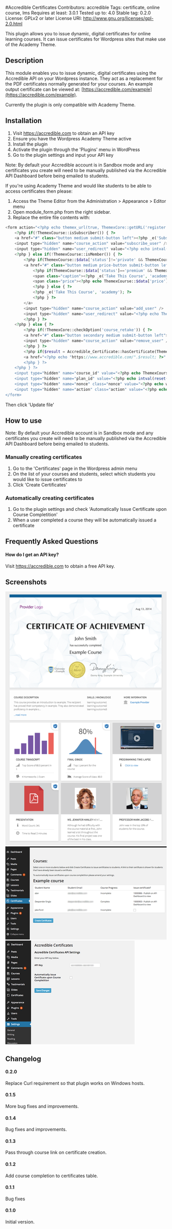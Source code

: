 #Accredible Certificates
Contributors: accredible 
Tags: certificate, online course, lms 
Requires at least: 3.0.1 
Tested up to: 4.0 
Stable tag: 0.2.0
License: GPLv2 or later 
License URI: http://www.gnu.org/licenses/gpl-2.0.html 

This plugin allows you to issue dynamic, digital certificates for online learning courses. It can issue certificates for Wordpress sites that make use of the Academy Theme.

## Description

This module enables you to issue dynamic, digital certificates using the Accredible API on your Wordpress instance. They act as a replacement for the PDF certificates normally generated for your courses. An example output certificate can be viewed at: [https://accredible.com/example](https://accredible.com/example).

Currently the plugin is only compatible with Academy Theme.

## Installation

1. Visit https://accredible.com to obtain an API key
2. Ensure you have the Wordpress Academy Theme active
3. Install the plugin
4. Activate the plugin through the 'Plugins' menu in WordPress
5. Go to the plugin settings and input your API key

Note: By default your Accredible account is in Sandbox mode and any certificates you create will need to be manually published via the Accredible API Dashboard before being emailed to students.

If you're using Academy Theme and would like students to be able to access certificates then please:

1. Access the Theme Editor from the Administration > Appearance > Editor menu
2. Open module_form.php from the right sidebar.
3. Replace the entire file contents with:


```php
<form action="<?php echo themex_url(true, ThemexCore::getURL('register')); ?>" method="POST">
	<?php if(!ThemexCourse::isSubscriber()) { ?>
	<a href="#" class="button medium submit-button left"><?php _e('Subscribe Now', 'academy'); ?></a>
	<input type="hidden" name="course_action" value="subscribe_user" />
	<input type="hidden" name="user_redirect" value="<?php echo intval(reset(ThemexCourse::$data['plans'])); ?>" />
	<?php } else if(!ThemexCourse::isMember()) { ?>
		<?php if(ThemexCourse::$data['status']!='private' && ThemexCourse::$data['capacity']>=0) { ?>
		<a href="#" class="button medium price-button submit-button left">		
			<?php if(ThemexCourse::$data['status']=='premium' && ThemexCourse::$data['product']!=0) { ?>
			<span class="caption"><?php _e('Take This Course', 'academy'); ?></span>
			<span class="price"><?php echo ThemexCourse::$data['price']['text']; ?></span>
			<?php } else { ?>
			<?php _e('Take This Course', 'academy'); ?>
			<?php } ?>
		</a>
		<input type="hidden" name="course_action" value="add_user" />
		<input type="hidden" name="user_redirect" value="<?php echo ThemexCourse::$data['ID']; ?>" />
		<?php } ?>
	<?php } else { ?>
		<?php if(!ThemexCore::checkOption('course_retake')) { ?>
		<a href="#" class="button secondary medium submit-button left"><?php _e('Unsubscribe Now', 'academy'); ?></a>
		<input type="hidden" name="course_action" value="remove_user" />
		<?php } ?>
		<?php if($result = Accredible_Certificate::hasCertificate(ThemexCourse::$data['ID'], ThemexUser::$data['user']['ID'])) { ?>
		<a href="<?php echo "https://www.accredible.com/".$result; ?>" target="_blank" class="button medium certificate-button"><?php _e('View Certificate', 'academy'); ?></a>
		<?php } ?>
	<?php } ?>
	<input type="hidden" name="course_id" value="<?php echo ThemexCourse::$data['ID']; ?>" />
	<input type="hidden" name="plan_id" value="<?php echo intval(reset(ThemexCourse::$data['plans'])); ?>" />	
	<input type="hidden" name="nonce" class="nonce" value="<?php echo wp_create_nonce(THEMEX_PREFIX.'nonce'); ?>" />
	<input type="hidden" name="action" class="action" value="<?php echo THEMEX_PREFIX; ?>update_course" />
</form>
```

Then click 'Update file'

## How to use

Note: By default your Accredible account is in Sandbox mode and any certificates you create will need to be manually published via the Accredible API Dashboard before being emailed to students.

### Manually creating certificates
1. Go to the 'Certificates' page in the Wordpress admin menu
2. On the list of your courses and students, select which students you would like to issue certificates to
3. Click 'Create Certificates'

### Automatically creating certificates
1. Go to the plugin settings and check 'Automatically Issue Certificate upon Course Completition'
2. When a user completed a course they will be automatically issued a certificate

## Frequently Asked Questions

#### How do I get an API key?

Visit https://accredible.com to obtain a free API key.

## Screenshots

![1. This is a dynamic, digital certificate](screenshot-1.png)
![2. This is the admin interface](screenshot-2.png)
![3. You can automatically issue a certificate when a student completes a course](screenshot-3.png)

## Changelog

#### 0.2.0
Replace Curl requirement so that plugin works on Windows hosts.

#### 0.1.5
More bug fixes and improvements.

#### 0.1.4
Bug fixes and improvements.

#### 0.1.3
Pass through course link on certificate creation.

#### 0.1.2
Add course completion to certificates table.

#### 0.1.1
Bug fixes

#### 0.1.0
Initial version.
